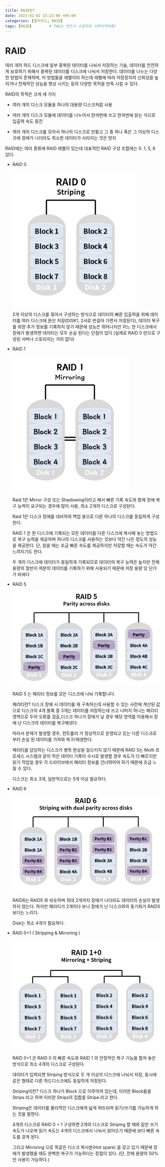 ```yaml
---
title: RAID란?
date: 2023-01-02 23:23:00 +09:00
categories: [클라우드, RAID]
tags: [RAID]		# TAG는 반드시 소문자로 이루어져야함!
---
```



# RAID

여러 개의 하드 디스크에 일부 중복된 데이터를 나눠서 저장하는 기술,
데이터를 안전하게 보호하기 위해서 중복된 데이터를 디스크에 나눠서 저장한다. 데이터를 나누는 다양한 방법이 존재하며, 이 방법들을 레벨이라 하는데 레벨에 따라 저장장치의 신뢰성을 높이거나 전체적인 성능을 향상 시키는 등의 다양한 목적을 만족 시킬 수 있다.


RAID의 목적은 크게 세 가지

- 여러 개의 디스크 모듈을 하나의 대용량 디스크처럼 사용

- 여러 개의 디스크 모듈에 데이터를 나누어서 한꺼번에 쓰고 한꺼번에 읽는 식으로 입출력 속도 증진

- 여러 개의 디스크를 모아서 하나의 디스크로 만들고 그 중 하나 혹은 그 이상의 디스크에 장애가 나더라도 최소한 데이터가 사라지는 것은 방지


RAID에는 여러 종류에 RAID 레벨이 있는데 대표적인 RAID 구성 조합에는 0. 1, 5, 6 있다.



- RAID 0

    ![install01](../img/RAID/RAID0.png)

    2개 이상의 디스크를 묶어서 구성하는 방식으로 데이터의 빠른 입출력을 위해 데이터를 여러 디스크에 분산 저장(DISK1, 2서로 번걸아 가면서 저장된다), 데이터 복구를 위한 추가 정보를 기록하지 않기 때문에 성능은 뛰어나지만 어느 한 디스크에서 장애가 발생하면 데이터는 모두 손실 된다는 단점이 있다 (실제로 RAID 0 만으로 구성된 서버나 스토리지는 거의 없다)


- RAID 1

    ![install01](../img/RAID/RAID1.png)
    
    Raid 1은 Mirror 구성 또는 Shadowing이라고 해서 빠른 기록 속도와 함께 장애 복구 능력이 요구되는 경우에 많이 사용, 최소 2개의 디스크로 구성된다. 
    
    Raid 1은 디스크 장애를 대비하여 백업 용으로 다른 하나의 디스크를 동일하게 구성한다.
    
    RAID 1 은 한 디스크에 기록되는 모든 데이터를 다른 디스크에 복사해 놓는 방법으로 복구 능력을 제공하며 하나의 디스크를 사용하는 것보다 약간 나은 정도의 성능을 제공한다. 단, 읽을 때는 조금 빠른 속도를 제공하지만 저장할 때는 속도가 약간 느려지기도 한다.
    
    두 개의 디스크에 데이터가 동일하게 기록되므로 데이터의 복구 능력은 높지만 전체 용량의 절반이 여분의 데이터를 기록하기 위해 사용되기 때문에 저장 용량 당 단가가 비싸다



- RAID 5

    ![install01](../img/RAID/RAID5.png)

    RAID 5 는 패리티 정보를 모든 디스크에 나눠 기록합니다. 
    
    패리티란? 디스크 장애 시 데이터를 재 구축하는데 사용할 수 있는 사전에 계산된 값으로 디스크의 4개 블록 중 3개는 데이터를 저장하는데 쓰고 나머지 하나는 패리티 영역으로 두어 오류를 검출,디스크 하나가 장애가 날 경우 해당 영역를 이용해서 장애 난 디스크의 데이터를 복구해낸다.
    
    따라서 문제가 발생할 경우, 컨트롤러 가 정상적으로 운영되고 있는 다른 디스크로부터 손실 된 데이터를 가져와 복구/재생한다.
    
    패리티를 담당하는 디스크가 병목 현상을 일으키지 않기 때문에 RAID 5는 Multi 프로세스 시스템과 같이 작은 데이터 기록이 수시로 발생할 경우 속도가 더 빠르지만 읽기 작업일 경우 각 드라이브에서 패리티 정보를 건너뛰어야 하기 때문에 조금 느릴 수 있다.
     
    디스크는 최소 3개, 일반적으로는 5개 이상 필요하다.



- RAID 6 

    ![install01](../img/RAID/RAID16.png)

    RAID6는 RAID5 와 비슷하며 최대 2개까지 장애가 나더라도 데이터의 손실이 발생하지 않는다. 하지만 패리티가 2개이다 보니 장애가 난 디스크와의 동기화가 RAID5보다는 느리다. 
    
    Disk는 최소 4개가 필요하다.



- RAID 0+1 ( Stripping & Mirroring )

    ![install01](../img/RAID/RAID1+0.png)
    
    RAID 0+1 은 RAID 0 의 빠른 속도와 RAID 1 의 안정적인 복구 기능을 합쳐 놓은 방식으로 최소 4개의 디스크로 구성된다. 
    
    데이터가 입력되면 Striping 방식으로 두 개 이상의 디스크에 나눠서 저장, 동시에 같은 형태로 다른 하드디스크에도 동일하게 저장된다.

    Striping이란? 디스크 하나가 Block 으로 이루어져 있는데, 이러한 Block들을 Strips 라고 하며 이러한 Strips의 집합을 Stripe 라고 한다.
    
    Striping은 데이터를 물리적인 디스크에게 넓게 퍼뜨리며 읽기/쓰기를 가능하게 하는 것을 말한다. 
    
    4개의 디스크로 RAID 0 + 1 구성하면 2개의 디스크로 Striping 할 때와 같은 쓰기 속도가 나오며 읽기 속도는 4개의 디스크에서 나눠서 읽어오기 때문에 보다 빠른 속도를 갖게 된다.
    
    그리고 Mirroring 으로 똑같은 디스크 복사본(Hot spare) 을 갖고 있기 때문에 장애가 발생했을 때도 완벽한 복구가 가능하다는 장점이 있다. (단, 전체 용량의 50%만 사용이 가능하다.)